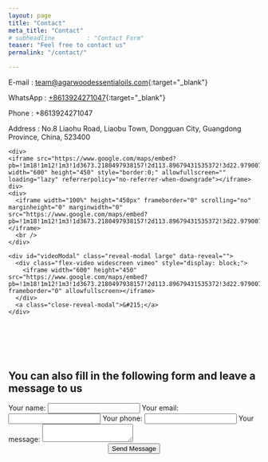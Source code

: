 ```yaml
---
layout: page
title: "Contact"
meta_title: "Contact"
# subheadline         : "Contact Form"
teaser: "Feel free to contact us"
permalink: "/contact/"

---
```

E-mail : [team@agarwoodessentialoils.com](mailto:team@agarwoodessentialoils.com){:target="_blank"}

WhatsApp : [+8613924271047](https://wa.me/8613924271047){:target="_blank"}

Phone : +8613924271047

Address : No.8 Liaohu Road, Liaobu Town, Dongguan City, Guangdong Province, China, 523400
<!-- google map 开始-->
    <div>
    <iframe src="https://www.google.com/maps/embed?pb=!1m18!1m12!1m3!1d3673.2180497938157!2d113.89679431535372!3d22.979007923720292!2m3!1f0!2f0!3f0!3m2!1i1024!2i768!4f13.1!3m3!1m2!1s0x34039d98c14dbc11%3A0xe95a6af9eb92e98a!2sLiaohu%20Road!5e0!3m2!1sen!2s!4v1651379913347!5m2!1sen!2s" width="600" height="450" style="border:0;" allowfullscreen="" loading="lazy" referrerpolicy="no-referrer-when-downgrade"></iframe>
    div>
    <div>
      <iframe width="100%" height="450px" frameborder="0" scrolling="no" marginheight="0" marginwidth="0" src="https://www.google.com/maps/embed?pb=!1m18!1m12!1m3!1d3673.2180497938157!2d113.89679431535372!3d22.979007923720292!2m3!1f0!2f0!3f0!3m2!1i1024!2i768!4f13.1!3m3!1m2!1s0x34039d98c14dbc11%3A0xe95a6af9eb92e98a!2sLiaohu%20Road!5e0!3m2!1sen!2s!4v1651379913347!5m2!1sen!2s"></iframe>
      <br />
    </div>

    <div id="videoModal" class="reveal-modal large" data-reveal="">
      <div class="flex-video widescreen vimeo" style="display: block;">
        <iframe width="600" height="450" src="https://www.google.com/maps/embed?pb=!1m18!1m12!1m3!1d3673.2180497938157!2d113.89679431535372!3d22.979007923720292!2m3!1f0!2f0!3f0!3m2!1i1024!2i768!4f13.1!3m3!1m2!1s0x34039d98c14dbc11%3A0xe95a6af9eb92e98a!2sLiaohu%20Road!5e0!3m2!1sen!2s!4v1651379913347!5m2!1sen!2s" frameborder="0" allowfullscreen></iframe>
      </div>
      <a class="close-reveal-modal">&#215;</a>
    </div>

<!-- google map 结束-->

<br><br>
---
You can also fill in the following form and leave a message to us
---
<!-- modify this form HTML and place wherever you want your form -->
<form
  action="https://formspree.io/f/xknyqrvq"
  method="POST"
>
  <label>
    Your name:
    <input type="text" name="name">
  </label>
   <label>
    Your email:
    <input type="email" name="email">
  </label>
  <label>
    Your phone:
    <input type="tel" name="phone">
  </label>   
  <label>
    Your message:
    <textarea name="message"></textarea>
  </label>
  <!-- your other form fields go here -->
  <center><button type="submit">Send Message</button></center>
</form>
